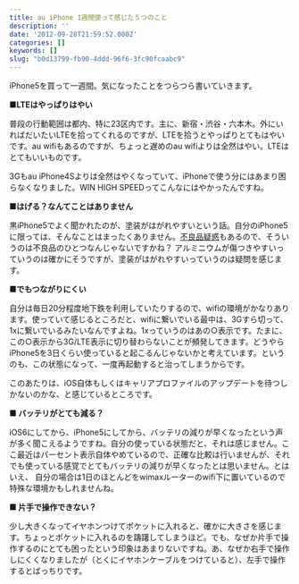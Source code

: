 ```yaml
---
title: au iPhone 1週間使って感じた５つのこと
description: ''
date: '2012-09-28T21:59:52.000Z'
categories: []
keywords: []
slug: "b0d13799-fb90-4ddd-96f6-3fc90fcaabc9"
---
```

iPhone5を買って一週間。気になったことをつらつら書いていきます。

**■LTEはやっぱりはやい**

普段の行動範囲は都内、特に23区内です。主に、新宿・渋谷・六本木。外にいればだいたいLTEを拾ってくれるのですが、LTEを拾うとやっぱりとてもはやいです。au wifiもあるのですが、ちょっと遅めのau wifiよりは全然はやい。LTEはとてもいいものです。  
  
3Gもau iPhone4Sよりは全然はやくなっていて、iPhoneで使う分にはあまり困らなくなりました。WIN HIGH SPEEDってこんなにはやかったんですね。

**■はげる？なんてことはありません**

黒iPhone5でよく聞かれたのが、塗装がはがれやすいという話。自分のiPhone5に限っては、そんなことはまったくありません。[不良品疑惑](http://jp.techcrunch.com/archives/20120925scuff-rattle-and-scratch-apples-iphone-5-qa-leaves-a-lot-to-be-desired/)もあるので、そういうのは不良品のひとつなんじゃないですかね？ アルミニウムが傷つきやすいっていうのは確かにそうですが、塗装がはがれやすいっていうのは疑問を感じます。

**■でもつながりにくい**

自分は毎日20分程度地下鉄を利用していたりするので、wifiの環境がかなりあります。使っていて感じるところだと、wifiに繋いでいる最中は、3Gすら切って、1xに繋いでいるみたいなんですよね。1xっていうのはあの○表示です。たまに、この○表示から3G/LTE表示に切り替わらないことが頻発してきます。どうやらiPhone5を3日くらい使っていると起こるんじゃないかと考えています。というのも、この状態になって、一度再起動すると治ってしまうからです。  
  
このあたりは、iOS自体もしくはキャリアプロファイルのアップデートを待つしかないのかな、と感じているところです。

**■ バッテリがとても減る？**

iOS6にしてから、iPhone5にしてから、バッテリの減りが早くなったという声が多く聞こえるようですね。自分の使っている状態だと、それは感じません。ここ最近はパーセント表示自体やめているので、正確な比較は行いませんが、それでも使っている感覚でとてもバッテリの減りが早くなったとは思いません。とはいえ、 自分の場合は1日のほとんどをwimaxルーターのwifi下に置いているので特殊な環境かもしれませんね。

**■ 片手で操作できない？**

少し大きくなってイヤホンつけてポケットに入れると、確かに大きさを感じます。ちょっとポケットに入れるのを躊躇してしまうほど。でも、なぜか片手で操作するのにとても困ったという印象はあまりないですね。あ、なぜか右手で操作しにくくなりましたが（とくにイヤホンケーブルをつけていると）、左手で操作するとばっちりです。